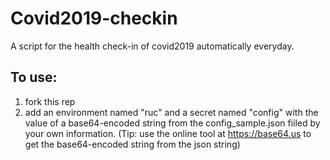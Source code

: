 # Covid2019-checkin
A script for the  health  check-in of  covid2019 automatically everyday.
## To use:
 1. fork this rep
 2. add an environment named "ruc" and a secret named "config" with the value of a base64-encoded string from the config_sample.json fiiled by your own information. (Tip: use the online tool at https://base64.us to get the base64-encoded string from the json string)
